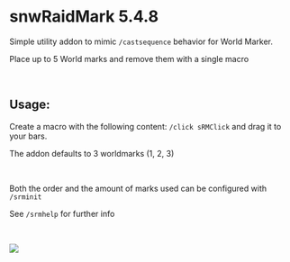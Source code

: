 # snwRaidMark 5.4.8

Simple utility addon to mimic `/castsequence` behavior for World Marker.

Place up to 5 World marks and remove them with a single macro

<br />

## Usage:

Create a macro with the following content: `/click sRMClick` and drag it to your bars.

The addon defaults to 3 worldmarks (1, 2, 3)

<br />

Both the order and the amount of marks used can be configured with `/srminit`

See `/srmhelp` for further info

<br />

![](https://i.imgur.com/zPtLy1j.png)